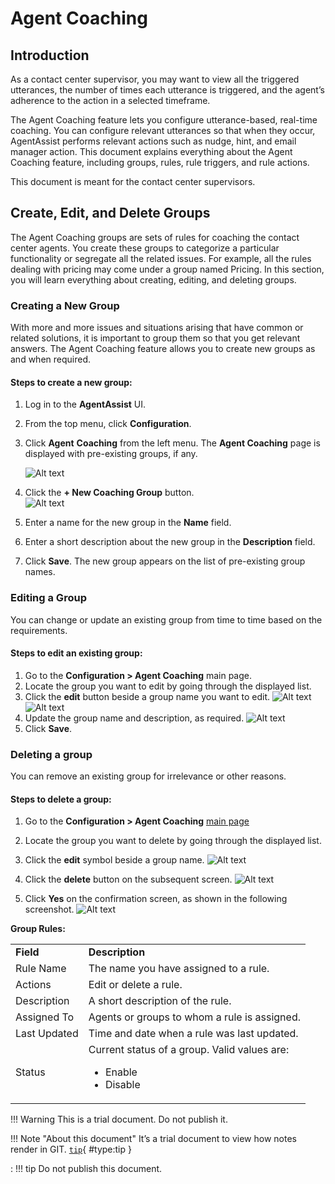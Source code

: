 # Agent Coaching


## Introduction

As a contact center supervisor, you may want to view all the triggered utterances, the number of times each utterance is triggered, and the agent’s adherence to the action in a selected timeframe.

The Agent Coaching feature lets you configure utterance-based, real-time coaching. You can configure relevant utterances so that when they occur, AgentAssist performs relevant actions such as nudge, hint, and email manager action. This document explains everything about the Agent Coaching feature, including groups, rules, rule triggers, and rule actions.

This document is meant for the contact center supervisors.



## Create, Edit, and Delete Groups

The Agent Coaching groups are sets of rules for coaching the contact center agents. You create these groups to categorize a particular functionality or segregate all the related issues. For example, all the rules dealing with pricing may come under a group named Pricing. In this section, you will learn everything about creating, editing, and deleting groups.


### Creating a New Group

With more and more issues and situations arising that have common or related solutions, it is important to group them so that you get relevant answers. The Agent Coaching feature allows you to create new groups as and when required.


#### Steps to create a new group:



1. Log in to the **AgentAssist** UI.
2. From the top menu, click **Configuration**.
3. Click **Agent** **Coaching** from the left menu. The **Agent Coaching** page is displayed with pre-existing groups, if any.

    ![Alt text](../assets/images/agent-coaching-groups/agent-coaching-page.png)
4. Click the **+ New Coaching Group** button. \
    ![Alt text](../assets/images/agent-coaching-groups/new-coaching-group.png)
5. Enter a name for the new group in the **Name** field.
6. Enter a short description about the new group in the **Description** field.
7. Click **Save**. The new group appears on the list of pre-existing group names.



### Editing a Group

You can change or update an existing group from time to time based on the requirements.


#### Steps to edit an existing group:


1. Go to the **Configuration > Agent Coaching** main page.
2. Locate the group you want to edit by going through the displayed list.
3. Click the **edit** button beside a group name you want to edit.
    ![Alt text](../assets/images/agent-coaching-groups/edit-group-button.png)
    ![Alt text](../assets/images/agent-coaching-groups/edit-group-info.png)
4. Update the group name and description, as required.
    ![Alt text](../assets/images/agent-coaching-groups/edit-group-save.png)
5. Click **Save**.


### Deleting a group

You can remove an existing group for irrelevance or other reasons.


#### Steps to delete a group:



1. Go to the **Configuration > Agent Coaching** [main page](#create-edit-and-delete-groups)

2. Locate the group you want to delete by going through the displayed list.
3. Click the **edit** symbol beside a group name.
    ![Alt text](../assets/images/agent-coaching-groups/edit-group-button.png)
4. Click the **delete** button on the subsequent screen.
    ![Alt text](../assets/images/agent-coaching-groups/delete-group-button.png)
5. Click **Yes** on the confirmation screen, as shown in the following screenshot.
    ![Alt text](../assets/images/agent-coaching-groups/delete-group-confirmation.png)


**Group Rules:**


<table>
  <tr>
   <td><strong>Field</strong>
   </td>
   <td><strong>Description</strong>
   </td>
  </tr>
  <tr>
   <td>Rule Name
   </td>
   <td>The name you have assigned to a rule.
   </td>
  </tr>
  <tr>
   <td>Actions
   </td>
   <td>Edit or delete a rule.
   </td>
  </tr>
  <tr>
   <td>Description
   </td>
   <td>A short description of the rule.
   </td>
  </tr>
  <tr>
   <td>Assigned To
   </td>
   <td>Agents or groups to whom a rule is assigned.
   </td>
  </tr>
  <tr>
   <td>Last Updated
   </td>
   <td>Time and date when a rule was last updated.
   </td>
  </tr>
  <tr>
   <td>Status
   </td>
   <td>Current status of a group. Valid values are:
<ul>

<li>Enable

<li>Disable
</li>
</ul>
   </td>
  </tr>
</table>


!!! Warning
    This is a trial document. Do not publish it.

!!! Note "About this document"
    It’s a trial document to view how notes render in GIT.
[`tip`](#type:tip){ #type:tip }

:   !!! tip
        Do not publish this document.
